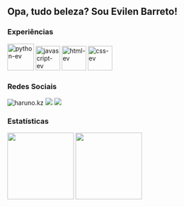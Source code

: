 ## Opa, tudo beleza? Sou Evilen Barreto!

### Experiências

<div>
  <img src="https://cdn.jsdelivr.net/gh/devicons/devicon@latest/icons/python/python-original.svg" height="60" title="python-ev" />
  <img src="https://cdn.jsdelivr.net/gh/devicons/devicon@latest/icons/javascript/javascript-original.svg" height="55" title="javascript-ev"/>
  <img src="https://cdn.jsdelivr.net/gh/devicons/devicon@latest/icons/html5/html5-original.svg" height="55" title="html-ev"/>
  <img src="https://cdn.jsdelivr.net/gh/devicons/devicon@latest/icons/css3/css3-original.svg" height="55" title="css-ev"/>
</div>

### Redes Sociais
<div>
  <img src="https://img.shields.io/badge/Discord-7289DA?style=for-the-badge&logo=discord&logoColor=white" title="haruno.kz">
  <img src="https://img.shields.io/badge/Instagram-E4405F?style=for-the-badge&logo=instagram&logoColor=white" href="#">
  <img src="https://img.shields.io/badge/LinkedIn-0077B5?style=for-the-badge&logo=linkedin&logoColor=white" href="#">
</div>

### Estatísticas
<div>
  <img height="150" src="https://github-readme-stats.vercel.app/api?username=evesweet&show_icons=false&theme=prussian&include_all_commits=false&count_private=false"/>
  <img height="150" src="https://github-readme-stats.vercel.app/api/top-langs/?username=evesweet&layout=compact&langs_count=7&theme=prussian"/>
</div>

